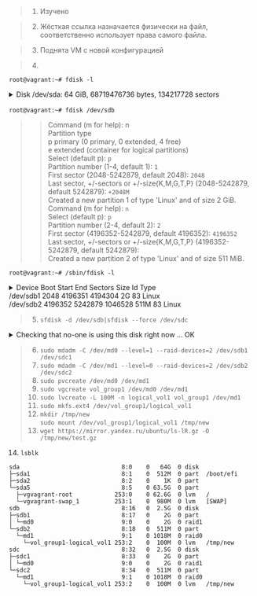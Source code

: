 > 1. Изучено

> 2. Жёсткая ссылка назначается физически на файл, соответственно использует права самого файла. 

> 3. Поднята VM с новой конфигурацией

> 4. 
`root@vagrant:~# fdisk -l`<br>
<details>   
<summary>Disk /dev/sda: 64 GiB, 68719476736 bytes, 134217728 sectors</summary>
<p><i>
Disk model: VBOX HARDDISK <br>
Units: sectors of 1 * 512 = 512 bytes <br>
Sector size (logical/physical): 512 bytes / 512 bytes <br>
I/O size (minimum/optimal): 512 bytes / 512 bytes <br>
Disklabel type: dos <br>
Disk identifier: 0x3f94c461 <br>
 <br>
Device     Boot   Start       End   Sectors  Size Id Type <br>
/dev/sda1  *       2048   1050623   1048576  512M  b W95 FAT32 <br>
/dev/sda2       1052670 134215679 133163010 63.5G  5 Extended <br>
/dev/sda5       1052672 134215679 133163008 63.5G 8e Linux LVM <br>
 <br>
 <br>
Disk /dev/sdb: 2.51 GiB, 2684354560 bytes, 5242880 sectors <br>
Disk model: VBOX HARDDISK <br>
Units: sectors of 1 * 512 = 512 bytes <br>
Sector size (logical/physical): 512 bytes / 512 bytes <br>
I/O size (minimum/optimal): 512 bytes / 512 bytes <br>
 <br>

Disk /dev/sdc: 2.51 GiB, 2684354560 bytes, 5242880 sectors <br>
Disk model: VBOX HARDDISK <br>
Units: sectors of 1 * 512 = 512 bytes <br>
Sector size (logical/physical): 512 bytes / 512 bytes <br>
I/O size (minimum/optimal): 512 bytes / 512 bytes</i></details><br>
`root@vagrant:~# fdisk /dev/sdb` <br>
>>Command (m for help): n <br>
>>Partition type <br>
>>   p   primary (0 primary, 0 extended, 4 free) <br>
>>   e   extended (container for logical partitions) <br>
>>Select (default p): `p` <br>
>>Partition number (1-4, default 1): `1` <br>
>>First sector (2048-5242879, default 2048): `2048` <br>
>>Last sector, +/-sectors or +/-size{K,M,G,T,P} (2048-5242879, default 5242879): `+2048M` <br>
>>Created a new partition 1 of type 'Linux' and of size 2 GiB. <br>
>>Command (m for help): `n` <br>
>>Select (default p): `p` <br>
>>Partition number (2-4, default 2): `2` <br>
>>First sector (4196352-5242879, default 4196352): `4196352` <br>
>>Last sector, +/-sectors or +/-size{K,M,G,T,P} (4196352-5242879, default 5242879): ` ` <br>
>>Created a new partition 2 of type 'Linux' and of size 511 MiB. <br>

`root@vagrant:~# /sbin/fdisk -l`
<details>   
    <summary>
    Device     Boot   Start     End Sectors  Size Id Type <br>
    /dev/sdb1          2048 4196351 4194304    2G 83 Linux <br>
    /dev/sdb2       4196352 5242879 1046528  511M 83 Linux <br>
    </summary>
<p>
Disk /dev/sda: 64 GiB, 68719476736 bytes, 134217728 sectors <br>
Disk model: VBOX HARDDISK <br>
Units: sectors of 1 * 512 = 512 bytes <br>
Sector size (logical/physical): 512 bytes / 512 bytes <br>
I/O size (minimum/optimal): 512 bytes / 512 bytes <br>
Disklabel type: dos <br>
Disk identifier: 0x3f94c461 <br>
 <br>
Device     Boot   Start       End   Sectors  Size Id Type <br>
/dev/sda1  *       2048   1050623   1048576  512M  b W95 FAT32 <br>
/dev/sda2       1052670 134215679 133163010 63.5G  5 Extended <br>
/dev/sda5       1052672 134215679 133163008 63.5G 8e Linux LVM <br>
 <br>
 <br>
Disk /dev/sdb: 2.51 GiB, 2684354560 bytes, 5242880 sectors <br>
Disk model: VBOX HARDDISK <br>
Units: sectors of 1 * 512 = 512 bytes <br>
Sector size (logical/physical): 512 bytes / 512 bytes <br>
I/O size (minimum/optimal): 512 bytes / 512 bytes <br>
Disklabel type: dos <br>
Disk identifier: 0x8fe54f9a <br>
 <br>
Device     Boot   Start     End Sectors  Size Id Type <br>
/dev/sdb1          2048 4196351 4194304    2G 83 Linux <br>
/dev/sdb2       4196352 5242879 1046528  511M 83 Linux <br>
</p></details>

> 5. `sfdisk -d /dev/sdb|sfdisk --force /dev/sdc`
<details> <summary>Checking that no-one is using this disk right now ... OK</summary><br>
<br>
Disk /dev/sdc: 2.51 GiB, 2684354560 bytes, 5242880 sectors<br>
Disk model: VBOX HARDDISK<br>
Units: sectors of 1 * 512 = 512 bytes<br>
Sector size (logical/physical): 512 bytes / 512 bytes<br>
I/O size (minimum/optimal): 512 bytes / 512 bytes<br>
<br>
>>> Script header accepted.<br>
>>> Script header accepted.<br>
>>> Script header accepted.<br>
>>> Script header accepted.<br>
>>> Created a new DOS disklabel with disk identifier 0x8fe54f9a.<br>
/dev/sdc1: Created a new partition 1 of type 'Linux' and of size 2 GiB.<br>
/dev/sdc2: Created a new partition 2 of type 'Linux' and of size 511 MiB.<br>
/dev/sdc3: Done.<br>
<br>
New situation:<br>
Disklabel type: dos<br>
Disk identifier: 0x8fe54f9a<br>
Device     Boot   Start     End Sectors  Size Id Type<br>
/dev/sdc1          2048 4196351 4194304    2G 83 Linux<br>
/dev/sdc2       4196352 5242879 1046528  511M 83 Linux<br>
<br>
The partition table has been altered.<br>
Calling ioctl() to re-read partition table.<br>
Syncing disks.<br>
</details> 

> 6. `sudo mdadm -C /dev/md0 --level=1 --raid-devices=2 /dev/sdb1 /dev/sdc1`
> 7. `sudo mdadm -C /dev/md1 --level=0 --raid-devices=2 /dev/sdb2 /dev/sdc2`
> 8. `sudo pvcreate /dev/md0 /dev/md1`
> 9. `sudo vgcreate vol_group1 /dev/md0 /dev/md1`
> 10. `sudo lvcreate -L 100M -n logical_vol1 vol_group1 /dev/md1`
> 11. `sudo mkfs.ext4 /dev/vol_group1/logical_vol1`
> 12. `mkdir /tmp/new`<br>
`sudo mount /dev/vol_group1/logical_vol1 /tmp/new`
> 13. `wget https://mirror.yandex.ru/ubuntu/ls-lR.gz -O /tmp/new/test.gz`

14. `lsblk`
```NAME                          MAJ:MIN RM  SIZE RO TYPE  MOUNTPOINT
sda                             8:0    0   64G  0 disk
├─sda1                          8:1    0  512M  0 part  /boot/efi
├─sda2                          8:2    0    1K  0 part
└─sda5                          8:5    0 63.5G  0 part
  ├─vgvagrant-root            253:0    0 62.6G  0 lvm   /
  └─vgvagrant-swap_1          253:1    0  980M  0 lvm   [SWAP]
sdb                             8:16   0  2.5G  0 disk
├─sdb1                          8:17   0    2G  0 part
│ └─md0                         9:0    0    2G  0 raid1
└─sdb2                          8:18   0  511M  0 part
  └─md1                         9:1    0 1018M  0 raid0
    └─vol_group1-logical_vol1 253:2    0  100M  0 lvm   /tmp/new
sdc                             8:32   0  2.5G  0 disk
├─sdc1                          8:33   0    2G  0 part
│ └─md0                         9:0    0    2G  0 raid1
└─sdc2                          8:34   0  511M  0 part
  └─md1                         9:1    0 1018M  0 raid0
    └─vol_group1-logical_vol1 253:2    0  100M  0 lvm   /tmp/new
``` 

